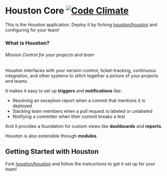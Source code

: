 # Houston Core [![Code Climate](https://codeclimate.com/github/houston/houston-core.png)](https://codeclimate.com/github/houston/houston-core)

This is the Houston application. Deploy it by forking [houston/houston](https://github.com/houston/houston) and configuring for your team!

### What is Houston?

###### Mission Control for your projects and team

Houston interfaces with your version-control, ticket-tracking, continuous integration, and other systems to stitch together a picture of your projects and teams.

It makes it easy to set up **triggers** and **notifications** like:

 - Resolving an exception report when a commit that mentions it is deployed
 - Slacking team members when a pull request is labeled or unlabeled
 - Notifying a committer when their commit breaks a test

And it provides a foundation for custom views like **dashboards** and **reports**.

Houston is also extensible through **modules**.



## Getting Started with Houston

Fork [houston/houston](https://github.com/houston/houston) and follow the instructions to get it set up for your team!
